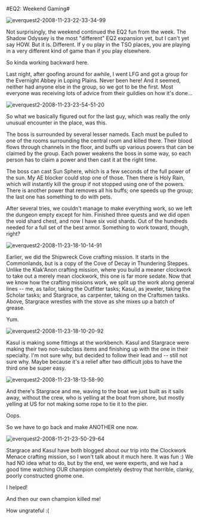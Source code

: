 #EQ2: Weekend Gaming#

![](http://westkarana.com/wp-content/uploads/2008/11/everquest2-2008-11-23-22-33-34-99.jpg "everquest2-2008-11-23-22-33-34-99")

Not surprisingly, the weekend continued the EQ2 fun from the week. The Shadow Odyssey is the most "different" EQ2 expansion yet, but I can't yet say HOW. But it is. Different. If y ou play in the TSO places, you are playing in a very different kind of game than if you play elsewhere.

So kinda working backward here.

Last night, after goofing around for awhile, I went LFG and got a group for the Evernight Abbey in Loping Plains. Never been here! And it seemed, neither had anyone else in the group, so we got to be the first. Most everyone was receiving lots of advice from their guildies on how it's done...

![](http://westkarana.com/wp-content/uploads/2008/11/everquest2-2008-11-23-23-54-51-20.jpg "everquest2-2008-11-23-23-54-51-20")

So what we basically figured out for the last guy, which was really the only unusual encounter in the place, was this.

The boss is surrounded by several lesser nameds. Each must be pulled to one of the rooms surrounding the central room and killed there. Their blood flows through channels in the floor, and buffs up various powers that can be claimed by the group. Each power weakens the boss in some way, so each person has to claim a power and then cast it at the right time.

The boss can cast Sun Sphere, which is a few seconds of the full power of the sun. My AE blocker could stop one of those. Then there is Holy Rain, which will instantly kill the group if not stopped using one of the powers. There is another power that removes all his buffs; one speeds up the group; the last one has something to do with pets.

After several tries, we couldn't manage to make everything work, so we left the dungeon empty except for him. Finished three quests and we did open the void shard chest, and now I have six void shards. Out of the hundreds needed for a full set of the best armor. Something to work toward, though, right?

![](http://westkarana.com/wp-content/uploads/2008/11/everquest2-2008-11-23-18-10-14-91.jpg "everquest2-2008-11-23-18-10-14-91")

Earlier, we did the Shipwreck Cove crafting mission. It starts in the Commonlands, but is a copy of the Cove of Decay in Thundering Steppes. Unlike the Klak'Anon crafting mission, where you build a meaner clockwork to take out a merely mean clockwork, this one is far more sedate. Now that we know how the crafting missions work, we split up the work along general lines -- me, as tailor, taking the Outfitter tasks; Kasul, as jeweler, taking the Scholar tasks; and Stargrace, as carpenter, taking on the Craftsmen tasks. Above, Stargrace wrestles with the stove as she mixes up a batch of grease.

Yum.

![](http://westkarana.com/wp-content/uploads/2008/11/everquest2-2008-11-23-18-10-20-92.jpg "everquest2-2008-11-23-18-10-20-92")

Kasul is making some fittings at the workbench. Kasul and Stargrace were making their two non-subclass items and finishing up with the one in their specialty. I'm not sure why, but decided to follow their lead and -- still not sure why. Maybe because it's a relief after two difficult jobs to have the third one be super easy.

![](http://westkarana.com/wp-content/uploads/2008/11/everquest2-2008-11-23-18-13-58-90.jpg "everquest2-2008-11-23-18-13-58-90")

And there's Stargrace and me, waving to the boat we just built as it sails away, without the crew, who is yelling at the boat from shore, but mostly yelling at US for not making some rope to tie it to the pier.

Oops.

So we have to go back and make ANOTHER one now.

![](http://westkarana.com/wp-content/uploads/2008/11/everquest2-2008-11-21-23-50-29-64.jpg "everquest2-2008-11-21-23-50-29-64")

Stargrace and Kasul have both blogged about our trip into the Clockwork Menace crafting mission, so I won't talk about it much here. It was fun :) We had NO idea what to do, but by the end, we were experts, and we had a good time watching OUR champion completely destroy that horrible, clanky, poorly constructed gnome one.

I helped!

And then our own champion killed me!

How ungrateful :(

